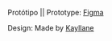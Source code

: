 Protótipo || Prototype: [Figma](https://www.figma.com/file/Re0JV35pRTeXlOqjnlsbhE/Untitled?node-id=19%3A1502)

Design: Made by [Kayllane](https://www.behance.net/kayllane)
